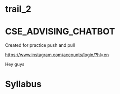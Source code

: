 # trail_2
# CSE_ADVISING_CHATBOT

Created for practice push and pull

 https://www.instagram.com/accounts/login/?hl=en

Hey guys

# Syllabus
